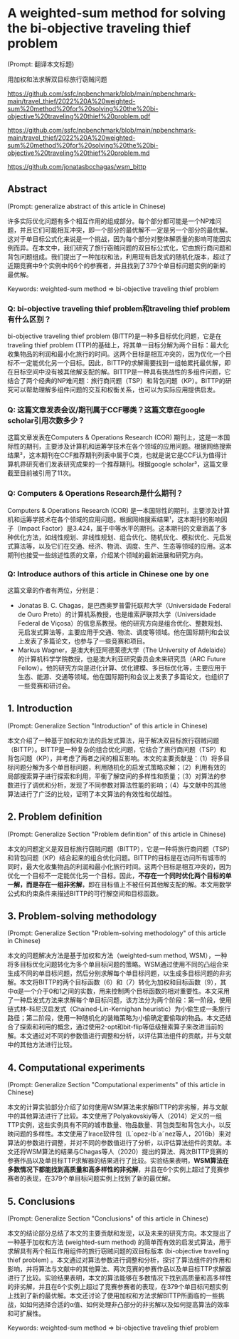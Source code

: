 # A weighted-sum method for solving the bi-objective traveling thief problem

(Prompt: 翻译本文标题)

用加权和法求解双目标旅行窃贼问题

https://github.com/ssfc/npbenchmark/blob/main/npbenchmark-main/travel_thief/2022%20A%20weighted-sum%20method%20for%20solving%20the%20bi-objective%20traveling%20thief%20problem.pdf

https://github.com/ssfc/npbenchmark/blob/main/npbenchmark-main/travel_thief/2022%20A%20weighted-sum%20method%20for%20solving%20the%20bi-objective%20traveling%20thief%20problem.md

https://github.com/jonatasbcchagas/wsm_bittp

## Abstract

(Prompt: generalize abstract of this article in Chinese)

许多实际优化问题有多个相互作用的组成部分。每个部分都可能是一个NP难问题，并且它们可能相互冲突，即一个部分的最优解不一定是另一个部分的最优解。这对于单目标公式化来说是一个挑战，因为每个部分对整体解质量的影响可能因实例而异。在本文中，我们研究了旅行窃贼问题的双目标公式化，它由旅行商问题和背包问题组成。我们提出了一种加权和法，利用现有启发式的随机化版本，超过了近期竞赛中9个实例中的6个的参赛者，并且找到了379个单目标问题实例的新的最优解。

Keywords: weighted-sum method => bi-objective traveling thief problem

### Q: bi-objective traveling thief problem和traveling thief problem有什么区别？

bi-objective traveling thief problem (BITTP)是一种多目标优化问题，它是在traveling thief problem (TTP)的基础上，将其单一目标分解为两个目标：最大化收集物品的利润和最小化旅行的时间。这两个目标是相互冲突的，因为优化一个目标不一定能优化另一个目标。因此，BITTP的求解需要找到一组帕累托最优解，即在目标空间中没有被其他解支配的解。BITTP是一种具有挑战性的多组件问题，它结合了两个经典的NP难问题：旅行商问题（TSP）和背包问题（KP）。BITTP的研究可以帮助理解多组件问题的交互和权衡关系，也可以为实际应用提供启发。

### Q: 这篇文章发表会议/期刊属于CCF哪类？这篇文章在google scholar引用次数多少？

这篇文章发表在Computers & Operations Research (COR) 期刊上，这是一本国际性的期刊，主要涉及计算机和运筹学技术在各个领域的应用问题。根据网络搜索结果²，这本期刊在CCF推荐期刊列表中属于C类，也就是说它是CCF认为值得计算机界研究者们发表研究成果的一个推荐期刊。根据google scholar³，这篇文章截至目前被引用了11次。

### Q: Computers & Operations Research是什么期刊？

Computers & Operations Research (COR) 是一本国际性的期刊，主要涉及计算机和运筹学技术在各个领域的应用问题。根据网络搜索结果¹，这本期刊的影响因子（Impact Factor）是3.424，属于中等水平的期刊。这本期刊的文章涵盖了多种优化方法，如线性规划、非线性规划、组合优化、随机优化、模拟优化、元启发式算法等，以及它们在交通、经济、物流、调度、生产、生态等领域的应用。这本期刊也接受一些综述性质的文章，介绍某个领域的最新进展和研究方向。

### Q: Introduce authors of this article in Chinese one by one

这篇文章的作者有两位，分别是：

- Jonatas B. C. Chagas，是巴西奥罗普雷托联邦大学（Universidade Federal de Ouro Preto）的计算机系教授，也是维索萨联邦大学（Universidade Federal de Viçosa）的信息系教授。他的研究方向是组合优化、整数规划、元启发式算法等，主要应用于交通、物流、调度等领域。他在国际期刊和会议上发表了多篇论文，也参与了一些竞赛和项目。
- Markus Wagner，是澳大利亚阿德莱德大学（The University of Adelaide）的计算机科学学院教授，也是澳大利亚研究委员会未来研究员（ARC Future Fellow）。他的研究方向是进化计算、优化建模、多目标优化等，主要应用于生态、能源、交通等领域。他在国际期刊和会议上发表了多篇论文，也组织了一些竞赛和研讨会。

## 1. Introduction

(Prompt: Generalize Section "Introduction" of this article in Chinese)

本文介绍了一种基于加权和方法的启发式算法，用于解决双目标旅行窃贼问题（BITTP）。BITTP是一种复杂的组合优化问题，它结合了旅行商问题（TSP）和背包问题（KP），并考虑了两者之间的相互影响。本文的主要贡献是：（1）将多目标问题分解为多个单目标问题，利用随机化的启发式策略求解；（2）利用有效的局部搜索算子进行探索和利用，平衡了解空间的多样性和质量；（3）对算法的参数进行了调优和分析，发现了不同参数对算法性能的影响；（4）与文献中的其他算法进行了广泛的比较，证明了本文算法的有效性和优越性。

## 2. Problem definition

(Prompt: Generalize Section "Problem definition" of this article in Chinese)

本文的问题定义是双目标旅行窃贼问题（BITTP），它是一种将旅行商问题（TSP）和背包问题（KP）结合起来的组合优化问题。BITTP的目标是在访问所有城市的同时，最大化收集物品的利润和最小化旅行时间。这两个目标是相互冲突的，因为优化一个目标不一定能优化另一个目标。因此，**不存在一个同时优化两个目标的单一解，而是存在一组非劣解**，即在目标值上不被任何其他解支配的解。本文用数学公式和约束条件来描述BITTP的可行解空间和目标函数。

## 3. Problem-solving methodology

(Prompt: Generalize Section "Problem-solving methodology" of this article in Chinese)

本文的问题解决方法是基于加权和方法（weighted-sum method, WSM），一种将多目标优化问题转化为多个单目标问题的策略。WSM通过使用不同的凸组合来生成不同的单目标问题，然后分别求解每个单目标问题，以生成多目标问题的非劣解。本文将BITTP的两个目标函数（6）和（7）转化为加权和目标函数（9），其中α是一个介于0和1之间的实数，用来控制两个目标函数的相对重要性。本文采用了一种启发式方法来求解每个单目标问题，该方法分为两个阶段：第一阶段，使用链式林-科尼汉启发式（Chained-Lin-Kernighan heuristic）为小偷生成一条旅行路径；第二阶段，使用一种随机化的装箱策略为小偷确定要偷取的物品。本文还结合了探索和利用的概念，通过使用2-opt和bit-flip等低级搜索算子来改进当前的解。本文通过对不同的参数值进行调整和分析，以评估算法组件的贡献，并与文献中的其他方法进行比较。

## 4. Computational experiments

(Prompt: Generalize Section "Computational experiments" of this article in Chinese)

本文的计算实验部分介绍了如何使用WSM算法来求解BITTP的非劣解，并与文献中的其他算法进行了比较。本文使用了Polyakovskiy等人（2014）定义的一组TTP实例，这些实例具有不同的城市数量、物品数量、背包类型和背包大小，以反映问题的多样性。本文使用了Irace软件包（L´opez-Ib´a˜nez等人，2016b）来对算法的参数进行调整，并对不同的参数值进行了分析，以评估算法组件的贡献。本文还将WSM算法的结果与Chagas等人（2020）提出的算法、两次BITTP竞赛的参赛作品以及单目标TTP求解器的结果进行了比较。实验结果表明，**WSM算法在多数情况下都能找到高质量和高多样性的非劣解**，并且在6个实例上超过了竞赛参赛者的表现，在379个单目标问题实例上找到了新的最优解。

## 5. Conclusions

(Prompt: Generalize Section "Conclusions" of this article in Chinese)

本文的结论部分总结了本文的主要贡献和发现，以及未来的研究方向。本文提出了一种基于加权和方法 (weighted-sum method) 的简单而有效的启发式算法，用于求解具有两个相互作用组件的旅行窃贼问题的双目标版本 (bi-objective traveling thief problem) 。本文通过对算法参数进行调整和分析，探讨了算法组件的作用和影响，并将算法与文献中的其他算法、两次竞赛的参赛作品以及单目标TTP求解器进行了比较。实验结果表明，本文的算法能够在多数情况下找到高质量和高多样性的非劣解，并且在6个实例上超过了竞赛参赛者的表现，在379个单目标问题实例上找到了新的最优解。本文还讨论了使用加权和方法求解BITTP所面临的一些挑战，如如何选择合适的α值、如何处理非凸部分的非劣解以及如何提高算法的效率和可扩展性。

Keywords: weighted-sum method => bi-objective traveling thief problem